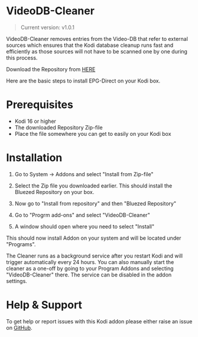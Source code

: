 VideoDB-Cleaner
===============

> Current version: v1.0.1

VideoDB-Cleaner removes entries from the Video-DB that refer to external sources which ensures that the Kodi database cleanup runs fast and efficiently as those sources will not have to be scanned one by one during this process.

Download the Repository from [HERE](http://raw.github.com/bluezed/repository.bluezed/master/zips/repository.bluezed/repository.bluezed-1.1.zip)

Here are the basic steps to install EPG-Direct on your Kodi box.

# Prerequisites
* Kodi 16 or higher
* The downloaded Repository Zip-file
* Place the file somewhere you can get to easily on your Kodi box

# Installation
1. Go to System -> Addons and select "Install from Zip-file"                                          

2. Select the Zip file you downloaded earlier. This should install the Bluezed Repository on your box.

3. Now go to "Install from repository" and then "Bluezed Repository"                                                                   

4. Go to "Progrm add-ons" and select "VideoDB-Cleaner"                                      

5. A window should open where you need to select "Install"                                              

This should now install Addon on your system and will be located under "Programs".

The Cleaner runs as a background service after you restart Kodi and will trigger automatically every 24 hours.
You can also manually start the cleaner as a one-off by going to your Program Addons and selecting "VideoDB-Cleaner" there.
The service can be disabled in the addon settings.

# Help & Support
To get help or report issues with this Kodi addon please either raise an issue on [GitHub](https://github.com/bluezed/repository.bluezed/issues).

